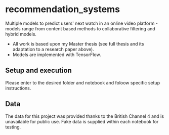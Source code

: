 # recommendation_systems

Multiple models to predict users' next watch in an online video platform - models range from content based methods to collaborative filtering and hybrid models.

* All work is based upon my Master thesis (see full thesis and its adaptation to a research paper above).
* Models are implemented with TensorFlow.


## Setup and execution 

Please enter to the desired folder and notebook and foloow specific setup instructions. 


## Data 

The data for this project was provided thanks to the British Channel 4 and is unavailable for public use. 
Fake data is supplied within each notebook for testing. 

